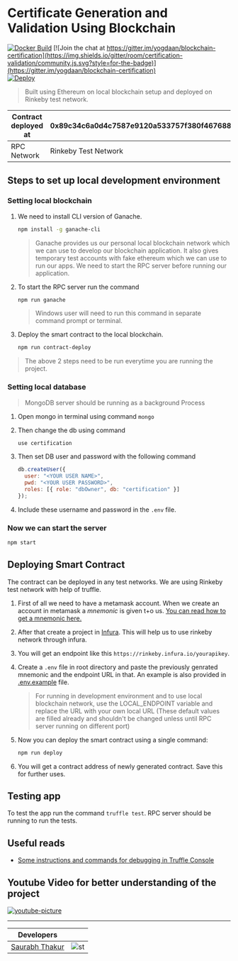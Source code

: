 # Certificate Generation and Validation Using Blockchain

[![Docker Build](https://img.shields.io/docker/automated/thakursaurabh1998/blockchain-certification.svg?style=for-the-badge)](https://hub.docker.com/r/yogdaan/blockchain-certification)
[![Join the chat at https://gitter.im/yogdaan/blockchain-certification](https://img.shields.io/gitter/room/certification-validation/community.js.svg?style=for-the-badge)](https://gitter.im/yogdaan/blockchain-certification)  
[![Deploy](https://www.herokucdn.com/deploy/button.png)](https://heroku.com/deploy)

> Built using Ethereum on local blockchain setup and deployed on Rinkeby test network.

| Contract deployed at | 0x89c34c6a0d4c7587e9120a533757f380f4676887 |
| -------------------- | ------------------------------------------ |
| RPC Network          | Rinkeby Test Network                       |

## Steps to set up local development environment

### Setting local blockchain

1. We need to install CLI version of Ganache.

   ```bash
   npm install -g ganache-cli
   ```

   > Ganache provides us our personal local blockchain network which we can use to develop our blockchain application. It also gives temporary test accounts with fake ethereum which we can use to run our apps. We need to start the RPC server before running our application.

1. To start the RPC server run the command

   ```bash
   npm run ganache
   ```

   > Windows user will need to run this command in separate command prompt or terminal.

1. Deploy the smart contract to the local blockchain.

   ```bash
   npm run contract-deploy
   ```

> The above 2 steps need to be run everytime you are running the project.

### Setting local database

> MongoDB server should be running as a background Process

1. Open mongo in terminal using command `mongo`

1. Then change the db using command

   ```bash
   use certification
   ```

1. Then set DB user and password with the following command

   ```javascript
   db.createUser({
     user: "<YOUR USER NAME>",
     pwd: "<YOUR USER PASSWORD>",
     roles: [{ role: "dbOwner", db: "certification" }]
   });
   ```

1. Include these username and password in the `.env` file.

### Now we can start the server

```bash
npm start
```

## Deploying Smart Contract

The contract can be deployed in any test networks. We are using Rinkeby test network with help of truffle.

1. First of all we need to have a metamask account. When we create an account in metamask a _mnemonic_ is given t+o us. [You can read how to get a mnemonic here.](https://support.dex.top/hc/en-us/articles/360004125614-How-to-Create-Mnemonic-Phrase-with-MetaMask-)

1. After that create a project in [Infura](https://infura.io). This will help us to use rinkeby network through infura.

1. You will get an endpoint like this `https://rinkeby.infura.io/yourapikey`.

1. Create a `.env` file in root directory and paste the previously genrated mnemonic and the endpoint URL in that. An example is also provided in [.env.example](./.env.example) file.

   > For running in development environment and to use local blockchain network, use the LOCAL_ENDPOINT variable and replace the URL with your own local URL (These default values are filled already and shouldn't be changed unless until RPC server running on different port)

1. Now you can deploy the smart contract using a single command:

   ```BASH
   npm run deploy
   ```

1. You will get a contract address of newly generated contract. Save this for further uses.

## Testing app

To test the app run the command `truffle test`. RPC server should be running to run the tests.

## Useful reads

- [Some instructions and commands for debugging in Truffle Console](./instructions/COMMANDS.md)

## Youtube Video for better understanding of the project

[![youtube-picture](https://img.youtube.com/vi/pByqlMCx7Bk/maxresdefault.jpg)](https://www.youtube.com/watch?v=pByqlMCx7Bk)

---

| Developers                                             |                                                               |
| ------------------------------------------------------ | ------------------------------------------------------------- |
| [Saurabh Thakur](https://github.com/thakursaurabh1998) | ![st](https://avatars0.githubusercontent.com/u/18613564?s=50) |
